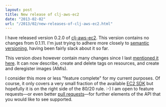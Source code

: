 ```yaml
---
layout: post
title: New release of clj-aws-ec2
date: "2013-02-02"
url: "/2013/02/new-releases-of-clj-aws-ec2.html"
---
```


I have released version 0.2.0 of [clj-aws-ec2][]. This version contains no changes from 0.1.11. I'm just trying to adhere more closely to [semantic versioning][], having been fairly slack about it so far.

This version *does* however contain many changes since I last [mentioned it here]("/2012/11/introducing-clj-aws-ec2.html"). It can now describe, create and delete tags on resources, and create and deregister images (AMIs).

I consider this more or less "feature complete" for my current purposes. Of course, it only covers a very small fraction of the available [EC2 SDK][] but hopefully it is on the right side of the 80/20 rule. :-) I am open to feature requests&mdash;or even better [pull requests][]&mdash;for further elements of the API that you would like to see supported.

[clj-aws-ec2]: https://github.com/mrowe/clj-aws-ec2
[semantic versioning]: http://semver.org/
[EC2 SDK]: http://docs.aws.amazon.com/AWSJavaSDK/latest/javadoc/index.html
[pull requests]: https://github.com/mrowe/clj-aws-ec2/fork_select